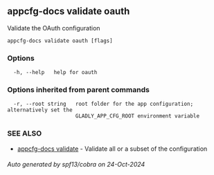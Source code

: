## appcfg-docs validate oauth

Validate the OAuth configuration

```
appcfg-docs validate oauth [flags]
```

### Options

```
  -h, --help   help for oauth
```

### Options inherited from parent commands

```
  -r, --root string   root folder for the app configuration; alternatively set the
                      GLADLY_APP_CFG_ROOT environment variable
```

### SEE ALSO

* [appcfg-docs validate](appcfg-docs_validate.md)	 - Validate all or a subset of the configuration

###### Auto generated by spf13/cobra on 24-Oct-2024
